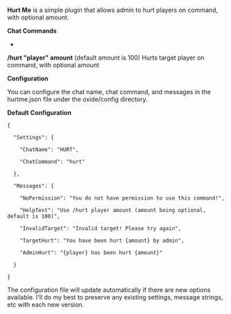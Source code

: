 [](http://forum.rustoxide.com/plugins/657/rate)
**Hurt Me** is a simple plugin that allows admin to hurt players on command, with optional amount.

**Chat Commands**


* 
**/hurt "player" amount** (default amount is 100)
Hurts target player on command, with optional amount


**Configuration**

You can configure the chat name, chat command, and messages in the hurtme.json file under the oxide/config directory.

**Default Configuration**

````
{

  "Settings": {

    "ChatName": "HURT",

    "ChatCommand": "hurt"

  },

  "Messages": {

    "NoPermission": "You do not have permission to use this command!",

    "HelpText": "Use /hurt player amount (amount being optional, default is 100)",

    "InvalidTarget": "Invalid target! Please try again",

    "TargetHurt": "You have been hurt {amount} by admin",

    "AdminHurt": "{player} has been hurt {amount}"

  }

}
````

The configuration file will update automatically if there are new options available. I'll do my best to preserve any existing settings, message strings, etc with each new version.